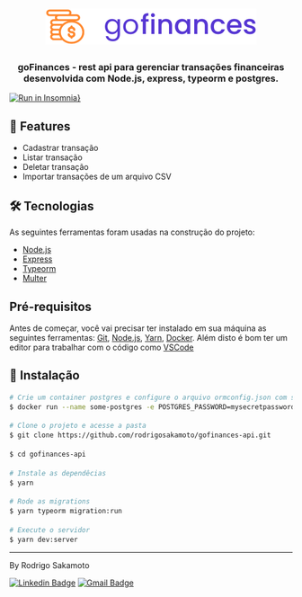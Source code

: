 <h1 align="center">
  <img src=".github/logo.svg" alt="gofinances" />
</h1>

<h3 align="center">goFinances - rest api para gerenciar transações financeiras desenvolvida com Node.js, express, typeorm e postgres.</h3>


[![Run in Insomnia}](https://insomnia.rest/images/run.svg)](https://insomnia.rest/run/?label=goFinances&uri=https%3A%2F%2Fraw.githubusercontent.com%2Frodrigosakamoto%2Fgofinances-api%2Fmaster%2FInsomnia.json)


## 🚀 Features
- Cadastrar transação
- Listar transação
- Deletar transação
- Importar transações de um arquivo CSV

## 🛠 Tecnologias

As seguintes ferramentas foram usadas na construção do projeto:

- [Node.js](https://nodejs.org/en/)
- [Express](https://expressjs.com/pt-br/)
- [Typeorm](https://typeorm.io/#/)
- [Multer](https://github.com/expressjs/multer)

## Pré-requisitos

Antes de começar, você vai precisar ter instalado em sua máquina as seguintes ferramentas:
[Git](https://git-scm.com), [Node.js](https://nodejs.org/en/), [Yarn](https://classic.yarnpkg.com/lang/en/), [Docker](https://www.docker.com/).
 Além disto é bom ter um editor para trabalhar com o código como [VSCode](https://code.visualstudio.com/)

## 💾 Instalação

```bash
# Crie um container postgres e configure o arquivo ormconfig.json com suas credenciais
$ docker run --name some-postgres -e POSTGRES_PASSWORD=mysecretpassword -d postgres

# Clone o projeto e acesse a pasta
$ git clone https://github.com/rodrigosakamoto/gofinances-api.git

$ cd gofinances-api

# Instale as dependêcias
$ yarn

# Rode as migrations
$ yarn typeorm migration:run

# Execute o servidor
$ yarn dev:server

```
---
By Rodrigo Sakamoto

[![Linkedin Badge](https://img.shields.io/badge/-Rodrigo%20Sakamoto-9146ff?style=flat-square&logo=Linkedin&logoColor=white&link=https://www.linkedin.com/in/rodrigo-sakamoto/)](https://www.linkedin.com/in/rodrigo-sakamoto/)
[![Gmail Badge](https://img.shields.io/badge/-rodosakamoto@gmail.com-9146ff?style=flat-square&logo=Gmail&logoColor=white&link=mailto:rodosakamoto@gmail.com)](mailto:rodosakamoto@gmail.com)
